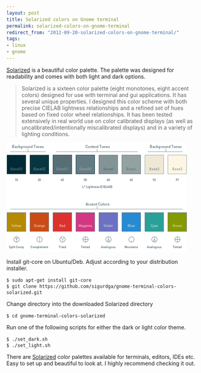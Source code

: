 ```yaml
---
layout: post
title: Solarized colors on Gnome terminal
permalink: solarized-colors-on-gnome-terminal
redirect_from: "2012-09-20-solarized-colors-on-gnome-terminal/"
tags:
- linux
- gnome
---
```


[Solarized](http://ethanschoonover.com/solarized) is a beautiful color palette. The palette was designed for readability and comes with both light and dark options.

> Solarized is a sixteen color palette (eight monotones, eight accent colors) designed for use with terminal and gui applications. It has several unique properties. I designed this color scheme with both precise CIELAB lightness relationships and a refined set of hues based on fixed color wheel relationships. It has been tested extensively in real world use on color calibrated displays (as well as uncalibrated/intentionally miscalibrated displays) and in a variety of lighting conditions.

![solarized-palette](/assets/img/solarized-palette.png)

Install git-core on Ubuntu/Deb. Adjust according to your distribution installer.

```shell
$ sudo apt-get install git-core
$ git clone https://github.com/sigurdga/gnome-terminal-colors-solarized.git
```

Change directory into the downloaded Solarized directory

```shell
$ cd gnome-terminal-colors-solarized
```

Run one of the following scripts for either the dark or light color theme.

```shell
$ ./set_dark.sh
$ ./set_light.sh
```

There are [Solarized](http://ethanschoonover.com/solarized) color palettes available for terminals, editors, IDEs etc. Easy to set up and beautiful to look at. I highly recommend checking it out.
